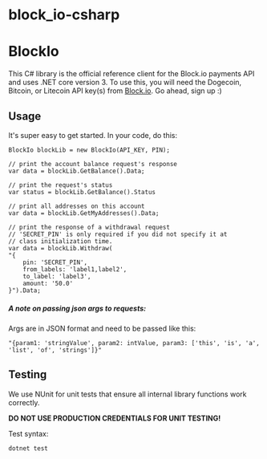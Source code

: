 # block_io-csharp
# BlockIo

This C# library is the official reference client for the Block.io payments API and uses .NET core version 3. To use this, you will need the Dogecoin, Bitcoin, or Litecoin API key(s) from <a href="https://block.io" target="_blank">Block.io</a>. Go ahead, sign up :)

## Usage

It's super easy to get started. In your code, do this:

    BlockIo blockLib = new BlockIo(API_KEY, PIN);

    // print the account balance request's response
    var data = blockLib.GetBalance().Data;

    // print the request's status
    var status = blockLib.GetBalance().Status

    // print all addresses on this account
    var data = blockLib.GetMyAddresses().Data;

    // print the response of a withdrawal request
    // 'SECRET_PIN' is only required if you did not specify it at 
    // class initialization time.
    var data = blockLib.Withdraw(
    "{ 
        pin: 'SECRET_PIN', 
        from_labels: 'label1,label2', 
        to_label: 'label3', 
        amount: '50.0' 
    }").Data;   

##### A note on passing json args to requests:

Args are in JSON format and need to be passed like this: 

    "{param1: 'stringValue', param2: intValue, param3: ['this', 'is', 'a', 'list', 'of', 'strings']}"

## Testing

We use NUnit for unit tests that ensure all internal library functions work correctly.

**DO NOT USE PRODUCTION CREDENTIALS FOR UNIT TESTING!** 

Test syntax:

```bash
dotnet test
